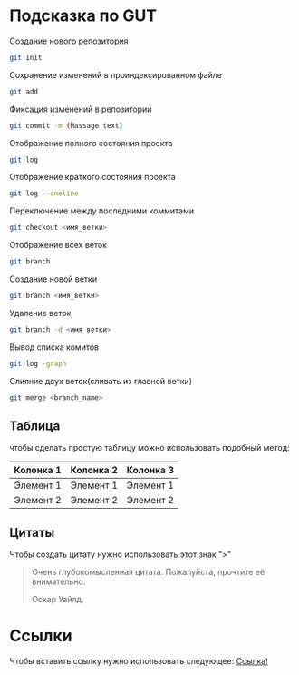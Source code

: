 # Подсказка по GUT

Создание нового репозитория
```sh
git init
```

Сохранение изменений в проиндексированном файле 
```sh
git add
```

Фиксация изменений в репозитории
```sh
git commit -m (Massage text)
```

Отображение полного состояния проекта
```sh
git log
```

Отображение краткого состояния проекта
```sh
git log --oneline
```

Переключение между последними коммитами
```sh
git checkout <имя_ветки>
```
Отображение всех веток 
```sh
git branch
```

Создание новой ветки
```sh
git branch <имя_ветки>
```

Удаление веток
```sh
git branch -d <имя ветки>
```

Вывод списка комитов 
```sh
git log -graph
```
Слияние двух веток(сливать из главной ветки)
```sh
git merge <branch_name>
```

## Таблица
чтобы сделать простую таблицу можно использовать подобный метод:

| Колонка 1 | Колонка 2 | Колонка 3 |
|:----------|:---------:|----------:|
| Элемент 1 | Элемент 1 | Элемент 1 |
| Элемент 2 | Элемент 2 | Элемент 2 |

## Цитаты

Чтобы создать цитату нужно использовать этот знак ">"

> Очень глубокомысленная цитата. Пожалуйста, прочтите её внимательно.
>
> Оскар Уайлд.


# Ссылки

Чтобы вставить ссылку нужно использовать следующее:
[Ссылка!](https://707.su/iygZ)
